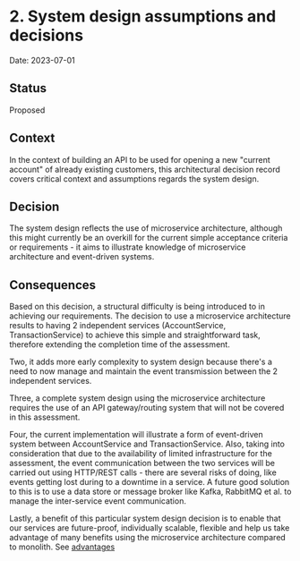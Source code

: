 # 2. System design assumptions and decisions

Date: 2023-07-01

## Status

Proposed

## Context

In the context of building an API to be used for opening a new "current account" of already existing customers, this
architectural decision record covers critical context and assumptions regards the system design.

## Decision

The system design reflects the use of microservice architecture, although this might currently be an overkill for the 
current simple acceptance criteria or requirements - it aims to illustrate knowledge of microservice architecture and 
event-driven systems.

## Consequences

Based on this decision, a structural difficulty is being introduced to in achieving our requirements. The decision to use
a microservice architecture results to having 2 independent services (AccountService, TransactionService) to achieve this 
simple and straightforward task, therefore extending the completion time of the assessment.

Two, it adds more early complexity to system design because there's a need to now manage and maintain the event transmission
between the 2 independent services.

Three, a complete system design using the microservice architecture requires the use of an API gateway/routing system that 
will not be covered in this assessment.

Four, the current implementation will illustrate a form of event-driven system between AccountService and TransactionService.
Also, taking into consideration that due to the availability of limited infrastructure for the assessment, the event communication
between the two services will be carried out using HTTP/REST calls - there are several risks of doing, like events getting lost
during to a downtime in a service. A future good solution to this is to use a data store or message broker like Kafka, RabbitMQ
et al. to manage the inter-service event communication.

Lastly, a benefit of this particular system design decision is to enable that our services are future-proof, individually 
scalable, flexible and help us take advantage of many benefits using the microservice architecture compared to monolith. 
See [advantages](https://www.atlassian.com/microservices/microservices-architecture/microservices-vs-monolith)